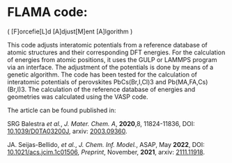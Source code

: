 # FLAMA code:
( [F]orcefie[L]d [A]djust[M]ent [A]lgorithm )

This code adjusts interatomic potentials from a reference database of atomic structures and their corresponding DFT energies. For the calculation of energies from atomic positions, it uses the GULP or LAMMPS program via an interface. The adjustment of the potentials is done by means of a genetic algorithm. The code has been tested for the calculation of interatomic potentials of perovskites PbCs(Br,I,Cl)3 and Pb(MA,FA,Cs)(Br,I)3. The calculation of the reference database of energies and geometries was calculated using the VASP code.

The article can be found published in:

SRG Balestra _et al._, _J. Mater. Chem. A_, **2020**,8, 11824-11836, DOI: [10.1039/D0TA03200J](https://doi.org/10.1039/D0TA03200J), arxiv: [2003.09360](https://arxiv.org/abs/2003.09360).

JA. Seijas-Bellido, _et al._, _J. Chem. Inf. Model._, ASAP, May **2022**, DOI: [10.1021/acs.jcim.1c01506](https://doi.org/10.1021/acs.jcim.1c01506), _Preprint_, November, **2021**, arxiv: [2111.11918](https://arxiv.org/abs/2111.11918).
